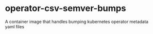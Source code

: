 # operator-csv-semver-bumps
A container image that handles bumping kubernetes operator metadata yaml files

